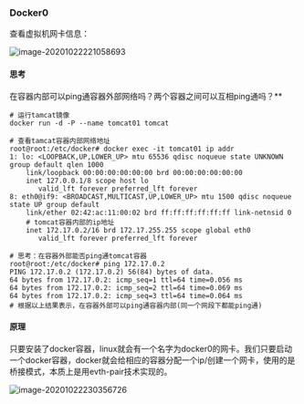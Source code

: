 ### Docker0

查看虚拟机网卡信息：

![image-20201022221058693](https://i.loli.net/2020/10/22/d8lVoyzgqvrDRZa.png)

#### 思考

在容器内部可以ping通容器外部网络吗？两个容器之间可以互相ping通吗？**

```shell
# 运行tamcat镜像
docker run -d -P --name tomcat01 tomcat

# 查看tamcat容器内部网络地址
root@root:/etc/docker# docker exec -it tomcat01 ip addr
1: lo: <LOOPBACK,UP,LOWER_UP> mtu 65536 qdisc noqueue state UNKNOWN group default qlen 1000
    link/loopback 00:00:00:00:00:00 brd 00:00:00:00:00:00
    inet 127.0.0.1/8 scope host lo
       valid_lft forever preferred_lft forever
8: eth0@if9: <BROADCAST,MULTICAST,UP,LOWER_UP> mtu 1500 qdisc noqueue state UP group default 
    link/ether 02:42:ac:11:00:02 brd ff:ff:ff:ff:ff:ff link-netnsid 0
    # tomcat容器内部的ip地址
    inet 172.17.0.2/16 brd 172.17.255.255 scope global eth0
       valid_lft forever preferred_lft forever
       
# 思考：在容器外部能否ping通tomcat容器
root@root:/etc/docker# ping 172.17.0.2
PING 172.17.0.2 (172.17.0.2) 56(84) bytes of data.
64 bytes from 172.17.0.2: icmp_seq=1 ttl=64 time=0.056 ms
64 bytes from 172.17.0.2: icmp_seq=2 ttl=64 time=0.069 ms
64 bytes from 172.17.0.2: icmp_seq=3 ttl=64 time=0.064 ms
# 根据以上结果表示，在容器外部可以ping通容器内部(同一个网段下都能ping通)
```

#### 原理

只要安装了docker容器，linux就会有一个名字为docker0的网卡。我们只要启动一个docker容器，docker就会给相应的容器分配一个ip/创建一个网卡，使用的是桥接模式，本质上是用evth-pair技术实现的。

![image-20201022230356726](https://i.loli.net/2020/10/22/RsncaC1WZ5ieDJ9.png)